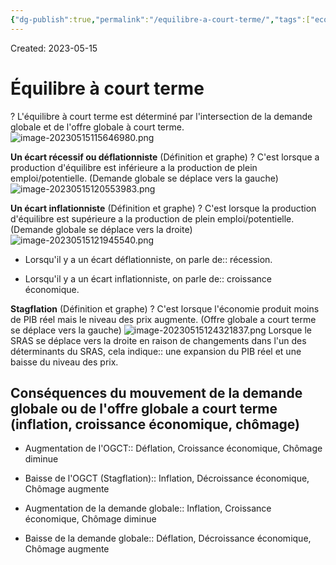 ```yaml
---
{"dg-publish":true,"permalink":"/equilibre-a-court-terme/","tags":["economy","gardenEntry","gardenEntry","gardenEntry","gardenEntry","gardenEntry","gardenEntry","gardenEntry","gardenEntry","gardenEntry"]}
---
```


Created: 2023-05-15

# Équilibre à court terme
?
L'équilibre à court terme est déterminé par l'intersection de la demande globale et de l'offre globale à court terme.![image-20230515115646980.png](/img/user/assets/%C3%89quilibre%20%C3%A0%20court%20terme/image-20230515115646980.png)
<!--SR:!2023-08-07,31,210-->

**Un écart récessif ou déflationniste** (Définition et graphe)
?
C'est lorsque a production d'équilibre est inférieure a la production de plein emploi/potentielle. (Demande globale se déplace vers la gauche)
![image-20230515120553983.png](/img/user/assets/%C3%89quilibre%20%C3%A0%20court%20terme/image-20230515120553983.png) 
<!--SR:!2023-10-16,90,230-->

**Un écart inflationniste** (Définition et graphe)
?
C'est lorsque la production d'équilibre est supérieure a la production de plein emploi/potentielle. (Demande globale se déplace vers la droite)
![image-20230515121945540.png](/img/user/assets/%C3%89quilibre%20%C3%A0%20court%20terme/image-20230515121945540.png)
<!--SR:!2023-08-08,32,190-->

- Lorsqu'il y a un écart déflationniste, on parle de:: récession.
<!--SR:!2023-10-02,81,230-->
- Lorsqu'il y a un écart inflationniste, on parle de:: croissance économique.
<!--SR:!2023-09-27,78,230-->

**Stagflation** (Définition et graphe)
?
C'est lorsque l'économie produit moins de PIB réel mais le niveau des prix augmente. (Offre globale a court terme se déplace vers la gauche)
![image-20230515124321837.png](/img/user/assets/%C3%89quilibre%20%C3%A0%20court%20terme/image-20230515124321837.png)
Lorsque le SRAS se déplace vers la droite en raison de changements dans l'un des déterminants du SRAS, cela indique:: une expansion du PIB réel et une baisse du niveau des prix.
<!--SR:!2023-07-26,38,210-->

## Conséquences du mouvement de la demande globale ou de l'offre globale a court terme (inflation, croissance économique, chômage)
- Augmentation de l'OGCT:: Déflation, Croissance économique, Chômage diminue
<!--SR:!2023-09-24,77,230-->
- Baisse de l'OGCT (Stagflation):: Inflation, Décroissance économique, Chômage augmente
<!--SR:!2023-09-06,64,230-->
- Augmentation de la demande globale:: Inflation, Croissance économique, Chômage diminue 
<!--SR:!2023-08-31,69,250-->
- Baisse de la demande globale:: Déflation, Décroissance économique, Chômage augmente 
<!--SR:!2023-08-23,63,250-->
